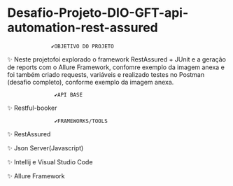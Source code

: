 # Desafio-Projeto-DIO-GFT-api-automation-rest-assured

                  ✔OBJETIVO DO PROJETO

✨ Neste projetofoi explorado o framework RestAssured + JUnit e a geração de reports com o Allure Framework, 
confomre exemplo da imagem anexa e foi também criado requests, variáveis e realizado testes no Postman (desafio completo), 
conforme exemplo da imagem anexa.

                   ✔API BASE

✨ Restful-booker

                   ✔FRAMEWORKS/TOOLS

✨ RestAssured

✨ Json Server(Javascript)

✨ Intellij e Visual Studio Code

✨ Allure Framework




